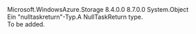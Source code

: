 <Type Name="NullType" FullName="Microsoft.WindowsAzure.Storage.Core.NullType">
  <TypeSignature Language="C#" Value="public sealed class NullType" />
  <TypeSignature Language="ILAsm" Value=".class public auto ansi sealed beforefieldinit NullType extends System.Object" />
  <TypeSignature Language="DocId" Value="T:Microsoft.WindowsAzure.Storage.Core.NullType" />
  <TypeSignature Language="VB.NET" Value="Public NotInheritable Class NullType" />
  <TypeSignature Language="F#" Value="type NullType = class" />
  <AssemblyInfo>
    <AssemblyName>Microsoft.WindowsAzure.Storage</AssemblyName>
    <AssemblyVersion>8.4.0.0</AssemblyVersion>
    <AssemblyVersion>8.7.0.0</AssemblyVersion>
  </AssemblyInfo>
  <Base>
    <BaseTypeName>System.Object</BaseTypeName>
  </Base>
  <Interfaces />
  <Docs>
    <summary>
            <span data-ttu-id="fe3f4-101">Ein "nulltaskreturn"-Typ.</span><span class="sxs-lookup"><span data-stu-id="fe3f4-101">A NullTaskReturn type.</span></span>
            </summary>
    <remarks>To be added.</remarks>
  </Docs>
  <Members />
</Type>